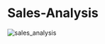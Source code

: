 # Sales-Analysis
![sales_analysis](https://github.com/Akshaya-Kumar-Maharana/Sales-Analysis/assets/99114572/e4be559e-d3cc-4673-b599-0b91e8aee56c)
